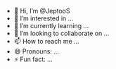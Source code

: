 - 👋 Hi, I’m @JeptooS
- 👀 I’m interested in ...
- 🌱 I’m currently learning ...
- 💞️ I’m looking to collaborate on ...
- 📫 How to reach me ...
- 😄 Pronouns: ...
- ⚡ Fun fact: ...

<!---
JeptooS/JeptooS is a ✨ special ✨ repository because its `README.md` (this file) appears on your GitHub profile.
You can click the Preview link to take a look at your changes.
--->
